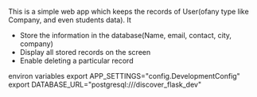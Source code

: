 This is a simple web app which keeps the records of User(ofany type like Company, and even students data). It
- Store the information in the database(Name, email, contact, city, company)
- Display all stored records on the screen
- Enable deleting a particular record

environ variables
export APP_SETTINGS="config.DevelopmentConfig"
export DATABASE_URL="postgresql:///discover_flask_dev"
